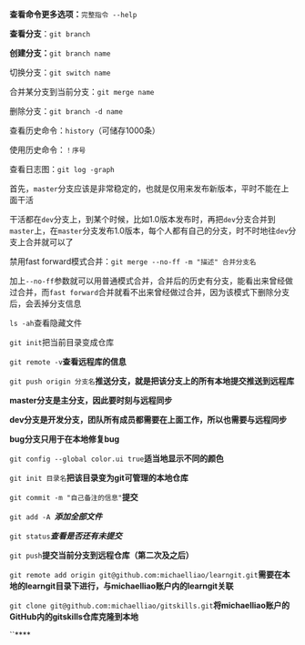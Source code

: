 **查看命令更多选项：**`完整指令 --help`

**查看分支**：`git branch`

**创建分支：**`git branch name`

切换分支：`git switch name`

合并某分支到当前分支：`git merge name`

删除分支：`git branch -d name`

查看历史命令：`history`（可储存1000条）

使用历史命令：`！序号`

查看日志图：`git log -graph`

首先，`master`分支应该是非常稳定的，也就是仅用来发布新版本，平时不能在上面干活

干活都在`dev`分支上，到某个时候，比如1.0版本发布时，再把`dev`分支合并到`master`上，在`master`分支发布1.0版本，每个人都有自己的分支，时不时地往`dev`分支上合并就可以了

禁用fast forward模式合并：`git merge --no-ff -m "描述" 合并分支名`

 加上`--no-ff`参数就可以用普通模式合并，合并后的历史有分支，能看出来曾经做过合并，而`fast forward`合并就看不出来曾经做过合并，因为该模式下删除分支后，会丢掉分支信息

`ls -ah`查看隐藏文件

`git init`把当前目录变成仓库

`git remote -v`**查看远程库的信息**

`git push origin 分支名`**推送分支，就是把该分支上的所有本地提交推送到远程库**

**master分支是主分支，因此要时刻与远程同步**

**dev分支是开发分支，团队所有成员都需要在上面工作，所以也需要与远程同步**

**bug分支只用于在本地修复bug**

`git config --global color.ui true`**适当地显示不同的颜色**

`git init 目录名`**把该目录变为git可管理的本地仓库**

`git commit -m "自己备注的信息"`**提交**

`git add -A `***添加全部文件***

`git status`***查看是否还有未提交***

`git push`**提交当前分支到远程仓库（第二次及之后）**

`git remote add origin git@github.com:michaelliao/learngit.git`**需要在本地的learngit目录下进行，与michaelliao账户内的learngit关联**

`git clone git@github.com:michaelliao/gitskills.git`**将michaelliao账户的GitHub内的gitskills仓库克隆到本地**

``****